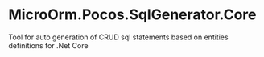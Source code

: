 # MicroOrm.Pocos.SqlGenerator.Core
Tool for auto generation of CRUD sql statements based on entities definitions for .Net Core

